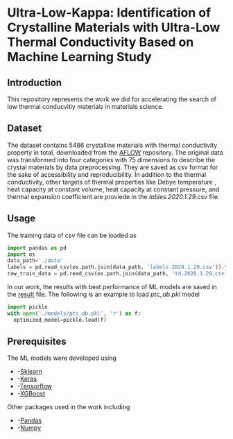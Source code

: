 # Ultra-Low-Kappa: Identification of Crystalline Materials with Ultra-Low Thermal Conductivity Based on Machine Learning Study

## Introduction
This repository represents the work we did for accelerating the search of low thermal conducvitiy materials in materials science.


## Dataset
The dataset contains 5486 crystalline materials with thermal conductivity property in total, downloaded from the [AFLOW](http://www.aflowlib.org/) repository. 
The original data was transformed into four categories with 75 dimensions to describe the crystal materials by data preprocessing. They are saved as csv format for 
the sake of accessibility and reproducibility. In addition to the thermal conductivity, other targets of thermal properties like Debye temperature
, heat capacity at constant volume, heat capacity at constant pressure, and thermal expansion coefficient are proviede in the *lables.2020.1.29.csv* file.

## Usage
The training data of csv file can be loaded as 
```python
import pandas as pd
import os
data_path='./data'
labels = pd.read_csv(os.path.join(data_path, 'labels.2020.1.29.csv')).to_numpy()
raw_train_data = pd.read_csv(os.path.join(data_path, 'td.2020.1.29.csv')).to_numpy()
 ```
In our work, the results with best performance of ML models are saved in the [result](https://github.com/xinming365/Ultrow-Low-Kappa/tree/master/result) file. The following is an example to load *ptc_ab.pkl* model
```python
import pickle
with open('./models/ptc_ab.pkl', 'r') as f:
  optimized_model=pickle.load(f)
```

## Prerequisites
The ML models were developed using
* -[Sklearn](https://scikit-learn.org/stable/)
* -[Keras](https://keras.io/) 
* -[Tensorflow](http://www.tensorflow.org/)
* -[XGBoost](https://xgboost.readthedocs.io/en/latest/) 

Other packages used in the work including
* -[Pandas](https://pandas.pydata.org/)
* -[Numpy](https://numpy.org/)
